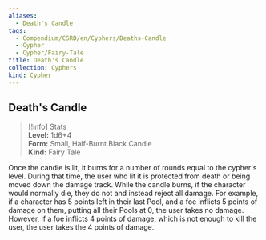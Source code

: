 ```yaml
---
aliases:
  - Death's Candle
tags:
  - Compendium/CSRD/en/Cyphers/Deaths-Candle
  - Cypher
  - Cypher/Fairy-Tale
title: Death's Candle
collection: Cyphers
kind: Cypher
---
```

## Death's Candle  
>[!info] Stats  
> **Level:** 1d6+4  
> **Form:** Small, Half-Burnt Black Candle  
> **Kind:** Fairy Tale
  
Once the candle is lit, it burns for a number of rounds equal to the cypher's level. During that time, the user who lit it is protected from death or being moved down the damage track. While the candle burns, if the character would normally die, they do not and instead reject all damage. For example, if a character has 5 points left in their last Pool, and a foe inflicts 5 points of damage on them, putting all their Pools at 0, the user takes no damage. However, if a foe inflicts 4 points of damage, which is not enough to kill the user, the user takes the 4 points of damage.